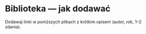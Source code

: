 # Biblioteka — jak dodawać
Dodawaj linki w poniższych plikach z krótkim opisem (autor, rok, 1–2 zdania). 
